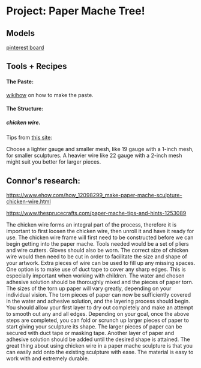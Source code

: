 # Project: Paper Mache Tree!

## Models

[pinterest board](https://www.pinterest.com/learninglabpins/medium-papermache/)


## Tools + Recipes

#### The Paste:

[wikihow](https://www.wikihow.com/Make-Papier-M%C3%A2ch%C3%A9-Paste) on how to make the paste.


#### The Structure:

##### chicken wire.

Tips from [this site](https://www.ehow.com/how_12098299_make-paper-mache-sculpture-chicken-wire.html):

Choose a lighter gauge and smaller mesh, like 19 gauge with a 1-inch mesh, for smaller sculptures. A heavier wire like 22 gauge with a 2-inch mesh might suit you better for larger pieces.


## Connor's research:

https://www.ehow.com/how_12098299_make-paper-mache-sculpture-chicken-wire.html

https://www.thesprucecrafts.com/paper-mache-tips-and-hints-1253089

The chicken wire forms an integral part of the process, therefore it is important to first loosen the chicken wire, then unroll it and have it ready for use. The chicken wire frame will first need to be constructed before we can begin getting into the paper mache. Tools needed would be a set of pliers and wire cutters. Gloves should also be worn. The correct size of chicken wire would then need to be cut in order to facilitate the size and shape of your artwork. Extra pieces of wire can be used to fill up any missing spaces. One option is to make use of duct tape to cover any sharp edges. This is especially important when working with children.
The water and chosen adhesive solution should be thoroughly mixed and the pieces of paper torn. The sizes of the torn up paper will vary greatly, depending on your individual vision. The torn pieces of paper can now be sufficiently covered in the water and adhesive solution, and the layering process should begin. You should allow your first layer to dry out completely and make an attempt to smooth out any and all edges. Depending on your goal, once the above steps are completed, you can fold or scrunch up larger pieces of paper to start giving your sculpture its shape. The larger pieces of paper can be secured with duct tape or masking tape.
Another layer of paper and adhesive solution should be added until the desired shape is attained. The great thing about using chicken wire in a paper mache sculpture is that you can easily add onto the existing sculpture with ease. The material is easy to work with and extremely durable.
